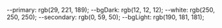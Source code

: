 --primary: rgb(29, 221, 189);
--bgDark: rgb(12, 12, 12);
--white: rgb(250, 250, 250);
--secondary: rgb(0, 59, 50);
--bgLight: rgb(190, 181, 181);